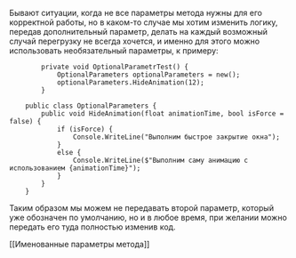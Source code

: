 Бывают ситуации, когда не все параметры метода нужны для его корректной работы, но в каком-то случае мы хотим изменить логику, передав дополнительный параметр, делать на каждый возможный случай перегрузку не всегда хочется, и именно для этого можно использовать необязательный параметры, к примеру:

```Csharp
        private void OptionalParametrTest() {
            OptionalParameters optionalParameters = new();
            optionalParameters.HideAnimation(12);
        }
    
    public class OptionalParameters {
        public void HideAnimation(float animationTime, bool isForce = false) {
            if (isForce) {
                Console.WriteLine("Выполним быстрое закрытие окна");
            }
            else {
                Console.WriteLine($"Выполним саму анимацию с использованием {animationTime}");
            }
        }
    }
```

Таким образом мы можем не передавать второй параметр, который уже обозначен по умолчанию, но и в любое время, при желании можно передать его туда полностью изменив код.

[[Именованные параметры метода]]